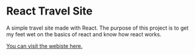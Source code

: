 # React Travel Site

A simple travel site made with React. The purpose of this project is to get my feet wet on the basics of react and know how react works.

[You can visit the webiste here.](https://wonders-travel.netlify.app)
